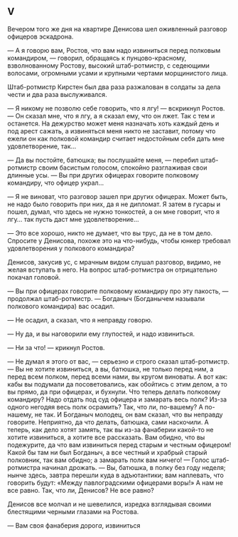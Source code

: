 ## V

Вечером того же дня на квартире Денисова шел оживленный разговор офицеров эскадрона.

— А я говорю вам, Ростов, что вам надо извиниться перед полковым командиром, — говорил, обращаясь к пунцово-красному, взволнованному Ростову, высокий штаб-ротмистр, с седеющими волосами, огромными усами и крупными чертами морщинистого лица.

Штаб-ротмистр Кирстен был два раза разжалован в солдаты за дела чести и два раза выслуживался.

— Я никому не позволю себе говорить, что я лгу! — вскрикнул Ростов. — Он сказал мне, что я лгу, а я сказал ему, что он лжет. Так с тем и останется. На дежурство может меня назначать хоть каждый день и под арест сажать, а извиняться меня никто не заставит, потому что ежели он как полковой командир считает недостойным себя дать мне удовлетворение, так…

— Да вы постойте, батюшка; вы послушайте меня, — перебил штаб-ротмистр своим басистым голосом, спокойно разглаживая свои длинные усы. — Вы при других офицерах говорите полковому командиру, что офицер украл…

— Я не виноват, что разговор зашел при других офицерах. Может быть, не надо было говорить при них, да я не дипломат. Я затем в гусары и пошел, думал, что здесь не нужно тонкостей, а он мне говорит, что я лгу… так пусть даст мне удовлетворение…

— Это все хорошо, никто не думает, что вы трус, да не в том дело. Спросите у Денисова, похоже это на что-нибудь, чтобы юнкер требовал удовлетворения у полкового командира?

Денисов, закусив ус, с мрачным видом слушал разговор, видимо, не желая вступать в него. На вопрос штаб-ротмистра он отрицательно покачал головой.

— Вы при офицерах говорите полковому командиру про эту пакость, — продолжал штаб-ротмистр. — Богданыч (Богданычем называли полкового командира) вас осадил.

— Не осадил, а сказал, что я неправду говорю.

— Ну да, и вы наговорили ему глупостей, и надо извиниться.

— Ни за что! — крикнул Ростов.

— Не думал я этого от вас, — серьезно и строго сказал штаб-ротмистр. — Вы не хотите извиниться, а вы, батюшка, не только перед ним, а перед всем полком, перед всеми нами, вы кругом виноваты. А вот как: кабы вы подумали да посоветовались, как обойтись с этим делом, а то вы прямо, да при офицерах, и бухнули. Что теперь делать полковому командиру? Надо отдать под суд офицера и замарать весь полк? Из-за одного негодяя весь полк осрамить? Так, что ли, по-вашему? А по-нашему, не так. И Богданыч молодец, он вам сказал, что вы неправду говорите. Неприятно, да что делать, батюшка, сами наскочили. А теперь, как дело хотят замять, так вы из-за фанаберии какой-то не хотите извиниться, а хотите все рассказать. Вам обидно, что вы подежурите, да что вам извиниться перед старым и честным офицером! Какой бы там ни был Богданыч, а все честный и храбрый старый полковник, так вам обидно; а замарать полк вам ничего! — Голос штаб-ротмистра начинал дрожать. — Вы, батюшка, в полку без году неделя; нынче здесь, завтра перешли куда в адъютантики; вам наплевать, что говорить будут: «Между павлоградскими офицерами воры!» А нам не все равно. Так, что ли, Денисов? Не все равно?

Денисов все молчал и не шевелился, изредка взглядывая своими блестящими черными глазами на Ростова.

— Вам своя фанаберия дорог*а*, извиниться

